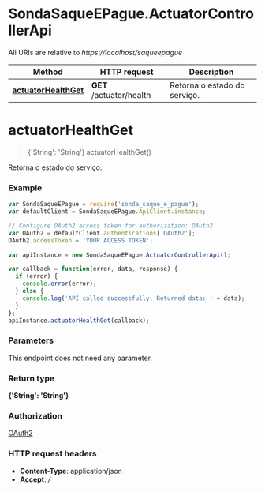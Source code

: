 # SondaSaqueEPague.ActuatorControllerApi

All URIs are relative to *https://localhost/saqueepague*

Method | HTTP request | Description
------------- | ------------- | -------------
[**actuatorHealthGet**](ActuatorControllerApi.md#actuatorHealthGet) | **GET** /actuator/health | Retorna o estado do serviço.


<a name="actuatorHealthGet"></a>
# **actuatorHealthGet**
> {&#39;String&#39;: &#39;String&#39;} actuatorHealthGet()

Retorna o estado do serviço.

### Example
```javascript
var SondaSaqueEPague = require('sonda_saque_e_pague');
var defaultClient = SondaSaqueEPague.ApiClient.instance;

// Configure OAuth2 access token for authorization: OAuth2
var OAuth2 = defaultClient.authentications['OAuth2'];
OAuth2.accessToken = 'YOUR ACCESS TOKEN';

var apiInstance = new SondaSaqueEPague.ActuatorControllerApi();

var callback = function(error, data, response) {
  if (error) {
    console.error(error);
  } else {
    console.log('API called successfully. Returned data: ' + data);
  }
};
apiInstance.actuatorHealthGet(callback);
```

### Parameters
This endpoint does not need any parameter.

### Return type

**{&#39;String&#39;: &#39;String&#39;}**

### Authorization

[OAuth2](../README.md#OAuth2)

### HTTP request headers

 - **Content-Type**: application/json
 - **Accept**: */*

